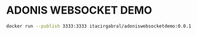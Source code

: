 # ADONIS WEBSOCKET DEMO

```bash
docker run --publish 3333:3333 itacirgabral/adoniswebsocketdemo:0.0.1
```
